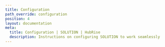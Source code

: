 ```yaml
---
title: Configuration
path_override: configuration
position: 4
layout: documentation
meta:
  title: Configuration | SOLUTION | HubRise
  description: Instructions on configuring SOLUTION to work seamlessly with your EPOS and your other apps connected to HubRise. Configuration is simple.
---
```

